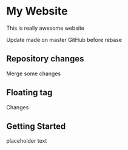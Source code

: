 # My Website

This is really awesome website

Update made on master GitHub before rebase


## Repository changes

Merge some changes

## Floating tag

Changes

## Getting Started

placeholder text
